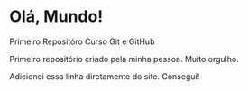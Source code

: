 # Olá, Mundo!
 Primeiro Repositóro Curso Git e GitHub

 Primeiro repositório criado pela minha pessoa. Muito orgulho.

Adicionei essa linha diretamente do site. Consegui!

